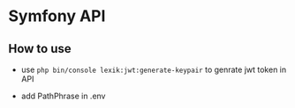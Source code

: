 # Symfony API

## How to use 

- use ```php bin/console lexik:jwt:generate-keypair``` to genrate jwt token in API

- add PathPhrase in .env 
